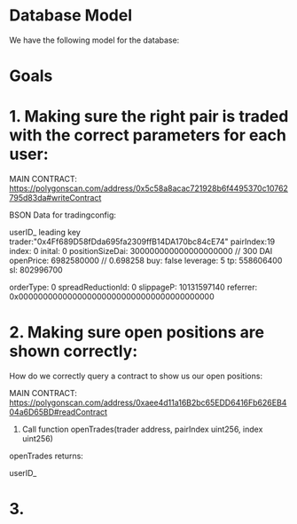 # Database Model 

We have the following model for the database: 

# Goals 

# 1. Making sure the right pair is traded with the correct parameters for each user: 

MAIN CONTRACT: https://polygonscan.com/address/0x5c58a8acac721928b6f4495370c10762795d83da#writeContract

BSON Data for tradingconfig: 

userID_ leading key 
trader:"0x4Ff689D58fDda695fa2309ffB14DA170bc84cE74"
pairIndex:19
index: 0
inital: 0
positionSizeDai: 300000000000000000000 // 300 DAI 
openPrice: 6982580000 // 0.698258
buy: false 
leverage: 5
tp: 558606400
sl: 802996700

orderType: 0
spreadReductionId: 0
slippageP: 10131597140
referrer: 0x0000000000000000000000000000000000000000


# 2. Making sure open positions are shown correctly: 

How do we correctly query a contract to show us our open positions: 

MAIN CONTRACT: https://polygonscan.com/address/0xaee4d11a16B2bc65EDD6416Fb626EB404a6D65BD#readContract

1. Call function openTrades(trader address, pairIndex uint256, index uint256) 

openTrades returns: 

userID_



# 3.